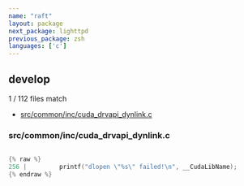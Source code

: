 ```yaml
---
name: "raft"
layout: package
next_package: lighttpd
previous_package: zsh
languages: ['c']
---
```

## develop
1 / 112 files match

 - [src/common/inc/cuda_drvapi_dynlink.c](#srccommoninccuda_drvapi_dynlinkc)

### src/common/inc/cuda_drvapi_dynlink.c

```c

{% raw %}
256 |         printf("dlopen \"%s\" failed!\n", __CudaLibName);
{% endraw %}

```